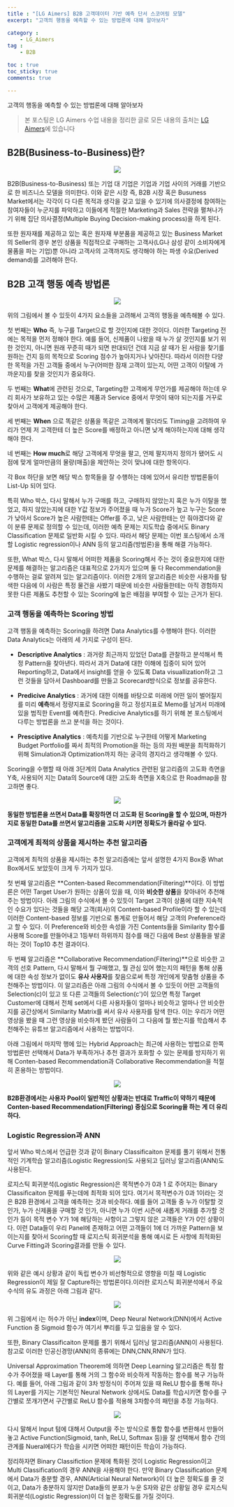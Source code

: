 ```yaml
---
title : "[LG Aimers] B2B 고객데이터 기반 예측 단서 스코어링 모델"
excerpt: "고객의 행동을 예측할 수 있는 방법론에 대해 알아보자"

category :
    - LG_Aimers
tag :
    - B2B

toc : true
toc_sticky: true
comments: true

---
```


고객의 행동을 예측할 수 있는 방법론에 대해 알아보자

> 본 포스팅은 LG Aimers 수업 내용을 정리한 글로 모든 내용의 출처는 [LG Aimers](https://www.lgaimers.ai)에 있습니다

## B2B(Business-to-Business)란?

<p align="center"><img src="https://github.com/jebeom/jebeom.github.io/assets/107978090/b6c0b743-df51-4ed2-b077-2924f49d175c" ></p>

B2B(Business-to-Business) 또는 기업 대 기업은 기업과 기업 사이의 거래를 기반으로 한 비즈니스 모델을 의미한다. 이와 같은 시장 즉, B2B 시장 혹은 Busuness Market에서는 각각이 다 다른 목적과 생각을 갖고 있을 수 있기에 의사결정에 참여하는 참여자들이 누군지를 파악하고 이들에게 적절한 Marketing과 Sales 전략을 펼쳐나가기 위해 집단 의사결정(Multiple Buying Decision-making process)을 하게 된다. 

또한 원자재를 제공하고 있는 혹은 원자재 부분품을 제공하고 있는 Business Market의 Seller의 경우 본인 상품을 직접적으로 구매하는 고객사(LG나 삼성 같이 소비자에게 물품을 파는 기업)뿐 아니라 고객사의 고객까지도 생각해야 하는 파생 수요(Derived demand)를 고려해야 한다.


## B2B 고객 행동 예측 방법론

<p align="center"><img src="https://github.com/jebeom/jebeom.github.io/assets/107978090/023e1fb0-d11c-4673-9af2-a4d3e5670980" ></p>

위의 그림에서 볼 수 있듯이 4가지 요소들을 고려해서 고객의 행동을 예측해볼 수 있다. 

첫 번째는 **Who** 즉, 누구를 Target으로 할 것인지에 대한 것이다. 이러한 Targeting 전에는 목적을 먼저 정해야 한다. 예를 들어, 신제품이 나왔을 때 누가 살 것인지를 보기 위한 것인지, 아니면 원래 꾸준히 때가 되면 판대되던 건데 지금 살 때가 된 사람을 찾기를 원하는 건지 등의 목적으로 Scoring 점수가 높아지거나 낮아진다. 따라서 이러한 다양한 목적을 가진 고객들 중에서 누구(어떠한 잠재 고객이 있는지, 어떤 고객이 이탈에 가까운지)를 찾을 것인지가 중요하다.

두 번째는 **What**에 관련된 것으로, Targeting한 고객에게 무언가를 제공해야 하는데 우리 회사가 보유하고 있는 수많은 제품과 Service 중에서 무엇이 돼야 되는지를 거꾸로 찾아서 고객에게 제공해야 한다.

세 번째는 **When** 으로 똑같은 상품을 똑같은 고객에게 팔더라도 Timing을 고려하여 우리가 언제 저 고객한테 더 높은 Score를 배정하고 아니면 낮게 해야하는지에 대해 생각해야 한다.

네 번째는 **How much**로 해당 고객에게 무엇을 팔고, 언제 팔지까지 정의가 됐어도 시점에 맞게 얼마만큼의 물량(매출)을 제안하는 것이 맞냐에 대한 항목이다. 

각 Box 하단을 보면 해당 박스 항목들을 잘 수행하는 데에 있어서 유리한 방법론들이 List-Up 되어 있다.

특히 Who 박스, 다시 말해서 누가 구매를 하고, 구매하지 않았는지 혹은 누가 이탈을 했었고, 하지 않았는지에 대한 Y값 정보가 주어졌을 때 누가 Score가 높고 누구는 Score가 낮아서 Score가 높은 사람한테는 Offer를 주고, 낮은 사람한테는 안 줘야겠다와 같이 분류 문제로 정의할 수 있는데, 이러한 예측 문제는 지도학습 중에서도 Binary Classification 문제로 일반화 시킬 수 있다. 따라서 해당 문제는 이번 포스팅에서 소개할 Logistic regression이나 ANN 등의 알고리즘(방법론)을 통해 해결 가능하다.


또한, What 박스, 다시 말해서 어떠한 제품을 Scoring해서 주는 것이 중요한지에 대한 문제를 해결하는 알고리즘은 대표적으로 2가지가 있으며 둘 다 Recommendation을 수행하는 걸로 알려져 있는 알고리즘이다. 이러한 2개의 알고리즘은 비슷한 사용자를 탐색한 다음에 이 사람은 특정 물건을 사봤기 때문에 비슷한 사람들한테는 아직 경험하지 못한 다른 제품도 추천할 수 있는 Scoring에 높은 배점을 부여할 수 있는 근거가 된다.

### 고객 행동을 예측하는 Scoring 방법

고객 행동을 예측하는 Scoring을 하려면 Data Analytics를 수행해야 한다. 이러한 Data Analytics는 아래의 세 가지로 구성이 된다.

- **Descriptive Analytics** : 과거랑 최근까지 있었던 Data를 관찰하고 분석해서 특정 Pattern을 찾아낸다. 따라서 과거 Data에 대한 이해에 집중이 되어 있어 Reporting하고, Data에서 insight를 얻을 수 있도록 Data visuallization하고 그런 것들을 담아서 Dashboard를 만들고 Scorecard방식으로 정보를 공유한다.

- **Predicive Analytics** : 과거에 대한 이해를 바탕으로 미래에 어떤 일이 벌어질지를 미리 **예측**해서 정량지표로 Scoring을 하고 정성지표로 Memo를 남겨서 미래에 있을 범직한 Event를 예측한다. Predicive Analytics를 하기 위해 본 포스팅에서 다루는 방법론을 쓰고 분석을 하는 것이다.

- **Presciptive Analytics** : 예측치를 기반으로 누구한테 어떻게 Marketing Budget Portfolio를 짜서 최적의 Promotion을 하는 등의 자원 배분을 최적화하기 위해 Simulation과 Optimization까지 하는 궁극의 경지라고 생각해볼 수 있다.

Scoring을 수행할 때 아래 3단계의 Data Analytics 관련된 알고리즘의 고도화 측면을 Y축, 사용되어 지는 Data의 Source에 대한 고도화 측면을 X축으로 한 Roadmap을 참고하면 좋다.

<p align="center"><img src="https://github.com/jebeom/jebeom.github.io/assets/107978090/fc4b2760-a581-4e5b-ba4f-4fb6f8340361" ></p>

**동일한 방법론을 쓰면서 Data를 확장하면 더 고도화 된 Scoring을 할 수 있으며, 마찬가지로 동일한 Data를 쓰면서 알고리즘을 고도화 시키면 정확도가 올라갈 수 있다.**


### 고객에게 최적의 상품을 제시하는 추천 알고리즘


고객에게 최적의 상품을 제시하는 추천 알고리즘에는 앞서 설명한 4가지 Box중 What Box에서도 보았듯이 크게 두 가지가 있다. 

첫 번째 알고리즘은 **Conten-based Recommendation(Filtering)**이다. 이 방법론은 어떤 Target User가 원하는 상품이 있을 때, 이와 **비슷한 상품**을 찾아내어 추천해주는 방법이다. 아래 그림의 수식에서 볼 수 있듯이 Target 고객이 상품에 대한 지속적인 수요가 있다는 것들을 해당 고객(회사)의 Content-based Profile이라 할 수 있는데 이러한 Content-based 정보를 기반으로 통계로 만들어서 해당 고객의 Preference라고 할 수 있다. 이 Preference와 비슷한 속성을 가진 Contents들을 Similarity 함수를 사용해 Score를 만들어내고 1등부터 하위까지 점수를 매긴 다음에 Best 상품들을 발굴하는 것이 Top10 추천 결과이다.  

두 번째 알고리즘은 **Collaborative Recommendation(Filtering)**으로 비슷한 고객의 선호 Pattern, 다시 말해서 뭘 구매했고, 뭘 관심 있어 했는지의 패턴을 통해 상품에 대한 속성 정보가 없이도 **유사 사용자**를 찾음으로써 특정 개인에게 맞춤형 상품을 추천해주는 방법이다. 이 알고리즘은 아래 그림의 수식에서 볼 수 있듯이 어떤 고객들의 Selection(c)이 있고 또 다른 고객들의 Selection(c')이 있으면 특정 Target Customer에 대해서 전체 set에서 다른 사용자들이 얼마나 비슷하고 얼마나 안 비슷한지를 공간상에서 Similarity Matrix를 써서 유사 사용자를 탐색 한다. 이는 우리가 어떤 영상을 봤을 때 그런 영상을 비슷하게 봤던 사람들이 그 다음에 뭘 봤는지를 학습해서 추천해주는 유튜브 알고리즘에서 사용하는 방법이다.

아래 그림에서 마지막 행에 있는 Hybrid Approach는 최근에 사용하는 방법으로 한쪽 방법론만 선택해서 Data가 부족하거나 추천 결과가 포화할 수 있는 문제를 방지하기 위해 Conten-based Recommendation과 Collaborative Recommendation을 적절히 혼용하는 방법이다.

<p align="center"><img src="https://github.com/jebeom/jebeom.github.io/assets/107978090/fc66e1c7-5677-44e8-9601-9f1ef5d02a24" ></p>

**B2B환경에서는 사용자 Pool이 일반적인 상황과는 반대로 Traffic이 약하기 때문에 Conten-based Recommendation(Filtering) 중심으로 Scoring을 하는 게 더 유리하다.**


### Logistic Regression과 ANN

앞서 Who 박스에서 언급한 것과 같이 Binary Classificaiton 문제를 풀기 위해서 전통적인 기계학습 알고리즘(Logistic Regression)도 사용되고 딥러닝 알고리즘(ANN)도 사용된다.

로지스틱 회귀분석(Logistic Regression)은 목적변수가 0과 1 로 주어지는 Binary Classificaiton 문제를 푸는데에 최적화 되어 있다. 여기서 목적변수가 0과 1이라는 것은 B2B 환경에서 고객을 예측하는 것과 비슷하다. 예를 들어 고객들 중 누가 이탈할 것인가, 누가 신제품을 구매할 것 인가, 아니면 누가 이번 시즌에 새롭게 거래를 추가할 것인가 등이 목적 변수 Y가 1에 해당하는 사항이고 그렇지 않은 고객들은 Y가 0인 상황이다. 이런 Data들이 우리 Panel에 존재하고 어떤 고객들이 1에 더 가까운 Pattern을 보이는지를 찾아서 Scoring할 때 로지스틱 회귀분석을 통해 예시로 든 사항에 최적화된 Curve Fitting과 Scoring결과를 만들 수 있다.


<p align="center"><img src="https://github.com/jebeom/jebeom.github.io/assets/107978090/4234aaf6-e0ba-495a-a876-d4afa102c6da" ></p>

위와 같은 예시 상황과 같이 독립 변수가 비선형적으로 영향을 미칠 때 Logistic Regression이 제일 잘 Capture하는 방법론이다.이러한 로지스틱 회귀분석에서 주요 수식의 유도 과정은 아래 그림과 같다.

<p align="center"><img src="https://github.com/jebeom/jebeom.github.io/assets/107978090/ad776cb3-147f-42e0-acf8-945d698f7af4" ></p>

위 그림에서 i는 허수가 아닌 **index**이며, Deep Neural Network(DNN)에서 Active Function 중 Sigmoid 함수가 여기서 뿌리를 두고 있음을 알 수 있다.

또한, Binary Classificaiton 문제를 풀기 위해서 딥러닝 알고리즘(ANN)이 사용된다. 참고로 이러한 인공신경망(ANN)의 종류에는 DNN,CNN,RNN가 있다.

Universal Approximation Theorem에 의하면 Deep Learning 알고리즘은 특정 함수가 주어졌을 때 Layer를 통해 거의 그 함수와 비슷하게 작동하는 함수를 복구 가능하다. 예를 들어, 아래 그림과 같이 3차 방정식이 주어져 있을 때 ReLU 함수를 통해 하나의 Layer를 가지는 기본적인 Neural Network 상에서도 Data를 학습시키면 함수를 구간별로 쪼개가면서 구간별로 ReLU 함수를 적용해 3차함수의 패턴을 추정 가능하다.

<p align="center"><img src="https://github.com/jebeom/jebeom.github.io/assets/107978090/d0e3b78f-6b52-4cbb-93f9-14fe60e01219" ></p>

다시 말해서 Input 텀에 대해서 Output을 주는 방식으로 통합 함수를 변환해서 만들어 놓고 Active Function(Sigmoid, tanh, ReLU, Softmax 등)을 잘 선택해서 함수 간의 관계를 Nueral에다가 학습을 시키면 어떠한 패턴이든 학습이 가능하다.

정리하자면 Binary Classifiction 문제에 특화된 것이 Logistic Regression이고 Multi Classification의 경우 ANN을 사용해야 한다. 만약 Binary Classification 문제에서 Data가 충분할 경우, ANN(Articial Neural Network)이 더 높은 정확도를 줄 것이고, Data가 충분하지 않지만 Data들의 분포가 누운 S자와 같은 상황일 경우 로지스틱 회귀분석(Logistic Regression)이 더 높은 정확도를 가질 것이다.


 
